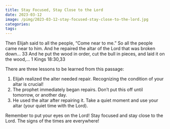 ```yaml
---
title: Stay Focused, Stay Close to the Lord
date: 2023-03-12
image: /pimg/2023-03-12-stay-focused-stay-close-to-the-lord.jpg
categories:
tags:
---
```


<p data-block-key="fpa3u">Then Elijah said to all the people, “Come near to me.” So all the people came near to him. And he repaired the altar of the Lord that was broken down… 33 And he put the wood in order, cut the bull in pieces, and laid it on the wood,…    1 Kings 18:30,33</p><p data-block-key="15ouh">There are three lessons to be learned from this passage:</p><ol><li data-block-key="6qil3">Elijah realized the alter needed repair. Recognizing the condition of your altar is crucial!</li><li data-block-key="ggk4">The prophet immediately began repairs. Don’t put this off until tomorrow, or another day.</li><li data-block-key="417cq">He used the altar after repairing it. Take a quiet moment and use your altar (your quiet time with the Lord).   </li></ol><p data-block-key="92l89">Remember to put your eyes on the Lord! Stay focused and stay close to the Lord. The signs of the times are everywhere! </p><p data-block-key="f9dk8"></p>

